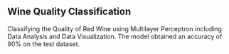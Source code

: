 ## Wine Quality Classification
Classifying the Quality of Red Wine using Multilayer Perceptron including Data Analysis and Data Visualization. The model obtained an accuracy of 90% on the test dataset.
